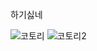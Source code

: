 <!DOCTYPE html>
<html>
<head>
  <meta charset="UTF-8">
  <p>하기싫네</p>
</head>
<body>
  </body>
</html>

![코토리](https://i.namu.wiki/i/giisPT_vYKfWv-GIVbIjUUJocHgsMaYMSFn6cw_hA-DLqX4fuBnoBqeG8ua_goGeZaG3WIP2HQBzTiPct9Pv9s2B-5NC6Uzqbu8zwV3eDsdrcf89w-1H0V03qCKVUX46CHOX_9ZUKzpu7z8u7ddeeg.webp)
![코토리2](https://encrypted-tbn0.gstatic.com/images?q=tbn:ANd9GcSBusRXegMYb15aDxeJjNdOMi2Unlew81kjBn25V80q9Q&s)
